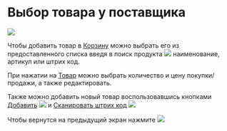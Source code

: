 # Выбор товара у поставщика
![](https://github.com/smpb05/DSS-Retail/blob/project-screenshots/%D1%8D%D0%BA%D1%80%D0%B0%D0%BD%20%D0%BF%D0%BE%D1%81%D1%82%D0%B0%D0%B2%D1%89%D0%B8%D0%BA%20%D0%B2%D1%8B%D0%B1%D0%BE%D1%80%20%D1%82%D0%BE%D0%B2%D0%B0%D1%80%D0%B0%20%20.png)

Чтобы добавить товар в [Корзину](https://github.com/smpb05/DSS-Retail/wiki/%D0%9A%D0%BE%D1%80%D0%B7%D0%B8%D0%BD%D0%B0-%D0%BF%D1%80%D0%B8%D1%85%D0%BE%D0%B4) можно выбрать его из предоставленного списка введя в поиск продукта ![](https://github.com/smpb05/DSS-Retail/blob/project-screenshots/%D0%BF%D0%BE%D0%B8%D1%81%D0%BA%20%D0%BF%D1%80%D0%BE%D0%B4%D1%83%D0%BA%D1%82%D0%B0.png) наименование, артикул или штрих код.

При нажатии на [Товар](https://github.com/smpb05/DSS-Retail/wiki/%D0%9F%D1%80%D0%BE%D1%81%D0%BC%D0%BE%D1%82%D1%80-%D1%82%D0%BE%D0%B2%D0%B0%D1%80%D0%B0-%D0%BF%D1%80%D0%B8-%D0%BF%D0%BE%D0%BA%D1%83%D0%BF%D0%BA%D0%B5) можно выбрать количество и цену покупки/продажи, а также редактировать.

Также можно добавить новый товар воспользовавшись кнопками [Добавить](https://github.com/smpb05/DSS-Retail/wiki/%D0%9D%D0%BE%D0%B2%D1%8B%D0%B9-%D1%82%D0%BE%D0%B2%D0%B0%D1%80) ![](https://github.com/smpb05/DSS-Retail/blob/project-screenshots/%D0%BA%D0%BD%D0%BE%D0%BF%D0%BA%D0%B0%20%D0%B4%D0%BE%D0%B1%D0%B0%D0%B2%D0%B8%D1%82%D1%8C%20%D1%82%D0%BE%D0%B2%D0%B0%D1%80.png) и [Сканировать штрих код](https://github.com/smpb05/DSS-Retail/wiki/%D0%A1%D0%BA%D0%B0%D0%BD%D0%B8%D1%80%D0%BE%D0%B2%D0%B0%D0%BD%D0%B8%D0%B5-%D1%88%D1%82%D1%80%D0%B8%D1%85-%D0%BA%D0%BE%D0%B4%D0%B0) ![](https://github.com/smpb05/DSS-Retail/blob/project-screenshots/%D1%81%D0%BA%D0%B0%D0%BD%D0%B8%D1%80%D0%BE%D0%B2%D0%B0%D1%82%D1%8C%20%D1%88%D1%82%D1%80%D0%B8%D1%85%20%D0%BA%D0%BE%D0%B4.png)

Чтобы вернутся на предыдущий экран нажмите ![](https://github.com/smpb05/DSS-Retail/blob/project-screenshots/%D0%BA%D0%BD%D0%BE%D0%BF%D0%BA%D0%B0%20%D0%BD%D0%B0%D0%B7%D0%B0%D0%B41.png)